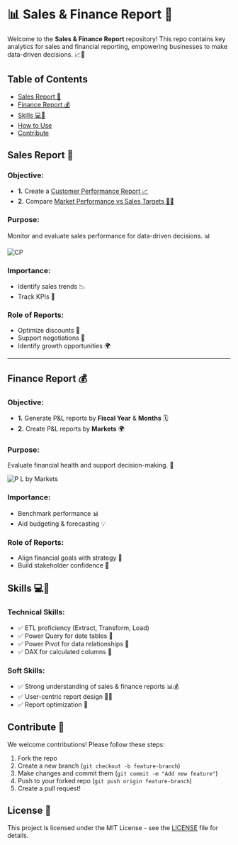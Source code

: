 # 📊 Sales & Finance Report 🧾
Welcome to the **Sales & Finance Report** repository! This repo contains key analytics for sales and financial reporting, empowering businesses to make data-driven decisions. 📈💼

## Table of Contents
- [Sales Report 🚀](#sales-report)
- [Finance Report 💰](#finance-report)
- [Skills 💻🧠](#skills)
- [How to Use](#how-to-use)
- [Contribute](#contribute)

## Sales Report 🚀

### Objective:
- **1.** Create a [Customer Performance Report 📈]([link-to-report](https://github.com/RohitDusane/Excel-Sales-Finance-Report/commit/8beb36f6b7c4d93e479bb38d8387206f5fa0774c#diff-30e6d07e4519598116533578cfed1640d7b110300ef3b538e8cd27e084f87da1))
- **2.** Compare [Market Performance vs Sales Targets 💼🎯](link-to-report)

### Purpose:
Monitor and evaluate sales performance for data-driven decisions. 📊

![CP](https://github.com/user-attachments/assets/9c96f2c6-b488-4c38-9e26-9e4deb3a19f9)

### Importance:
- Identify sales trends 📉
- Track KPIs 📍

### Role of Reports:
- Optimize discounts 💸
- Support negotiations 🤝
- Identify growth opportunities 🌍
------------------------------------------------------------------------------------------------------------------
 ## Finance Report 💰

### Objective:
- **1.** Generate P&L reports by **Fiscal Year** & **Months** 🗓️
- **2.** Create P&L reports by **Markets** 🌍

### Purpose:
Evaluate financial health and support decision-making. 💼

![P L by Markets](https://github.com/user-attachments/assets/4a31da2a-5d42-4129-b4f8-146f68242629)

### Importance:
- Benchmark performance 📊
- Aid budgeting & forecasting 💡

### Role of Reports:
- Align financial goals with strategy 🎯
- Build stakeholder confidence 🏦

## Skills 💻🧠

### Technical Skills:
- ✅ ETL proficiency (Extract, Transform, Load)
- ✅ Power Query for date tables 📅
- ✅ Power Pivot for data relationships 🔗
- ✅ DAX for calculated columns 📏

### Soft Skills:
- ✅ Strong understanding of sales & finance reports 📊💰
- ✅ User-centric report design 🧑‍💼
- ✅ Report optimization 🔄

## Contribute 🤝
We welcome contributions! Please follow these steps:
1. Fork the repo
2. Create a new branch (`git checkout -b feature-branch`)
3. Make changes and commit them (`git commit -m "Add new feature"`)
4. Push to your forked repo (`git push origin feature-branch`)
5. Create a pull request!

## License 📜
This project is licensed under the MIT License - see the [LICENSE](LICENSE) file for details.
